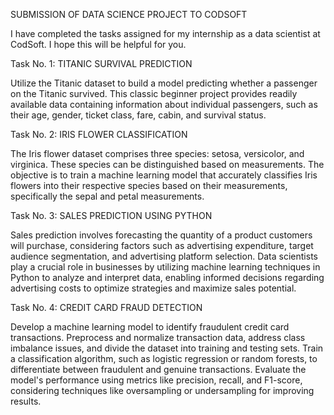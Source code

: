 SUBMISSION OF DATA SCIENCE PROJECT TO CODSOFT

I have completed the tasks assigned for my internship as a data scientist at CodSoft. I hope this will be helpful for you.

Task No. 1: TITANIC SURVIVAL PREDICTION

Utilize the Titanic dataset to build a model predicting whether a passenger on the Titanic survived. This classic beginner project provides readily available data containing information about individual passengers, such as their age, gender, ticket class, fare, cabin, and survival status.


Task No. 2: IRIS FLOWER CLASSIFICATION

The Iris flower dataset comprises three species: setosa, versicolor, and virginica. These species can be distinguished based on measurements. The objective is to train a machine learning model that accurately classifies Iris flowers into their respective species based on their measurements, specifically the sepal and petal measurements.

Task No. 3: SALES PREDICTION USING PYTHON

Sales prediction involves forecasting the quantity of a product customers will purchase, considering factors such as advertising expenditure, target audience segmentation, and advertising platform selection. Data scientists play a crucial role in businesses by utilizing machine learning techniques in Python to analyze and interpret data, enabling informed decisions regarding advertising costs to optimize strategies and maximize sales potential.

Task No. 4: CREDIT CARD FRAUD DETECTION

Develop a machine learning model to identify fraudulent credit card transactions. Preprocess and normalize transaction data, address class imbalance issues, and divide the dataset into training and testing sets. Train a classification algorithm, such as logistic regression or random forests, to differentiate between fraudulent and genuine transactions. Evaluate the model's performance using metrics like precision, recall, and F1-score, considering techniques like oversampling or undersampling for improving results.
